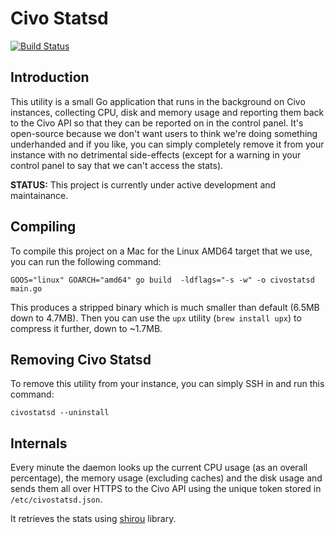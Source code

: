 # Civo Statsd

[![Build Status](https://img.shields.io/travis/absolutedevops/civostatsd.svg?style=flat-square&label=build)](https://travis-ci.org/absolutedevops/civostatsd)

## Introduction

This utility is a small Go application that runs in the background on Civo instances, collecting CPU, disk and memory
usage and reporting them back to the Civo API so that they can be reported on in the control panel.  It's open-source
because we don't want users to think we're doing something underhanded and if you like, you can simply completely
remove it from your instance with no detrimental side-effects (except for a warning in your control panel to say that
we can't access the stats).

**STATUS:** This project is currently under active development and maintainance.

## Compiling

To compile this project on a Mac for the Linux AMD64 target that we use, you can run the following command:

```
GOOS="linux" GOARCH="amd64" go build  -ldflags="-s -w" -o civostatsd main.go
```

This produces a stripped binary which is much smaller than default (6.5MB down to 4.7MB). Then you can use the `upx`
utility (`brew install upx`) to compress it further, down to ~1.7MB.

## Removing Civo Statsd

To remove this utility from your instance, you can simply SSH in and run this command:

```
civostatsd --uninstall
```

## Internals

Every minute the daemon looks up the current CPU usage (as an overall percentage), the memory usage (excluding caches)
and the disk usage and sends them all over HTTPS to the Civo API using the unique token stored in `/etc/civostatsd.json`.

It retrieves the stats using [shirou](https://github.com/shirou/gopsutil) library.

